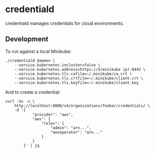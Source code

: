 # credentiald

credentiald manages credentials for cloud environments.

## Development

To run against a local Minikube:
```
./credentiald daemon \
    --service.kubernetes.incluster=false \
    --service.kubernetes.address=https://$(minikube ip):8443 \
    --service.kubernetes.tls.cafile=~/.minikube/ca.crt \
    --service.kubernetes.tls.crtfile=~/.minikube/client.crt \
    --service.kubernetes.tls.keyfile=~/.minikube/client.key
```

And to create a credential:
```
curl -Ss -v \
    http://localhost:8000/v4/organizations/foobar/credentials/ \
    -d '{
            "provider": "aws",
            "aws": {
                "roles": {
                    "admin": "arn...",
                    "awsoperator": "arn..."
                }
            }
        }' | jq
```
